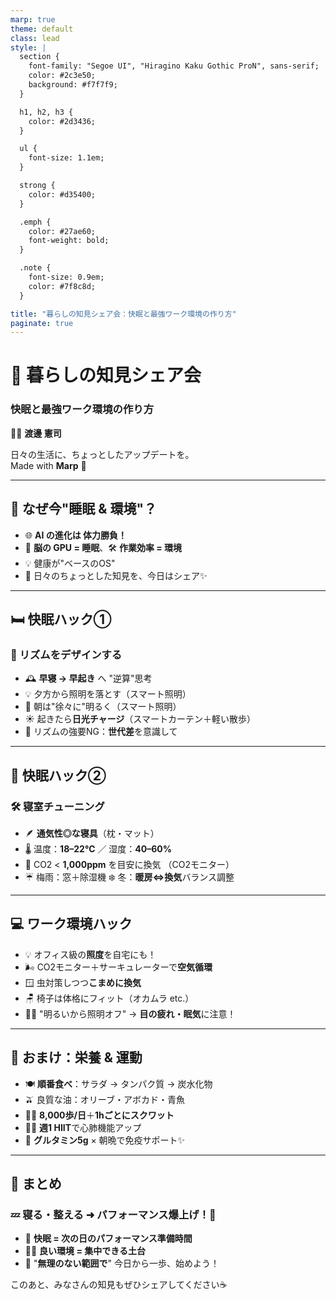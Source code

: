 ```yaml
---
marp: true
theme: default
class: lead
style: |
  section {
    font-family: "Segoe UI", "Hiragino Kaku Gothic ProN", sans-serif;
    color: #2c3e50;
    background: #f7f7f9;
  }

  h1, h2, h3 {
    color: #2d3436;
  }

  ul {
    font-size: 1.1em;
  }

  strong {
    color: #d35400;
  }

  .emph {
    color: #27ae60;
    font-weight: bold;
  }

  .note {
    font-size: 0.9em;
    color: #7f8c8d;
  }

title: "暮らしの知見シェア会：快眠と最強ワーク環境の作り方"
paginate: true
---
```


<!-- cover -->
# 🌿 暮らしの知見シェア会  
### 快眠と最強ワーク環境の作り方  

🧑‍💼 **渡邊 憲司**  

<div class="note">日々の生活に、ちょっとしたアップデートを。 </div>
<div class="note">Made with <strong>Marp</strong> 🎨</div>

---

## 🧠 なぜ今"睡眠 & 環境"？  

- 🌐 **AI の進化は 体力勝負！**  
- 🛌 **脳の GPU = 睡眠**、🛠️ **作業効率 = 環境**  
- 💡 健康が"ベースのOS"  
- 🤝 日々のちょっとした知見を、今日はシェア✨

---

## 🛏️ 快眠ハック①  
### 🌙 リズムをデザインする

- 🕰️ **早寝 → 早起き** へ "逆算"思考  
- 💡 夕方から照明を落とす（スマート照明）  
- 🌅 朝は"徐々に"明るく（スマート照明）  
- ☀️ 起きたら**日光チャージ**（スマートカーテン＋軽い散歩）  
- 🚫 リズムの強要NG：**世代差**を意識して

---

## 🛌 快眠ハック②  
### 🛠️ 寝室チューニング

- 🪶 **通気性◎な寝具**（枕・マット）  
- 🌡️ 温度：**18–22℃** ／ 湿度：**40–60%**  
- 💨 CO2 < **1,000ppm** を目安に換気  （CO2モニター）
- ☔ 梅雨：窓＋除湿機 ❄️ 冬：**暖房⇔換気**バランス調整

---

## 💻 ワーク環境ハック  

- 💡 オフィス級の**照度**を自宅にも！  
- 🌬️ CO2モニター＋サーキュレーターで**空気循環**  
- 🪟 虫対策しつつ**こまめに換気**  
- 🪑 椅子は体格にフィット（オカムラ etc.）  
- 😵‍💫 "明るいから照明オフ" → **目の疲れ・眠気**に注意！

---

## 🥗 おまけ：栄養 & 運動  

- 🍽️ **順番食べ**：サラダ → タンパク質 → 炭水化物  
- 🫒 良質な油：オリーブ・アボカド・青魚  
- 🚶‍♂️ **8,000歩/日**＋**1hごとにスクワット**  
- 🏃‍♀️ **週1 HIIT**で心肺機能アップ  
- 💪 **グルタミン5g** × 朝晩で免疫サポート✨

---

## 🧾 まとめ  

### 💤 寝る・整える ➜ パフォーマンス爆上げ！🚀  

- 🛌 **快眠 = 次の日のパフォーマンス準備時間**  
- 🧘‍♀️ **良い環境 = 集中できる土台**  
- 👣 "**無理のない範囲で**" 今日から一歩、始めよう！

<div class="note">このあと、みなさんの知見もぜひシェアしてください☕</div>